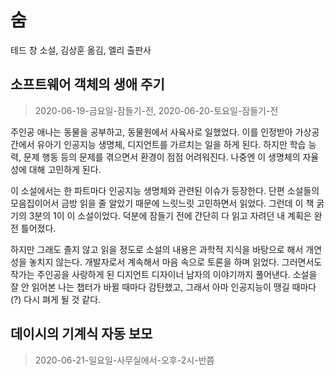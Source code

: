 # 숨

테드 창 소설, 김상훈 옮김, 엘리 출판사

## 소프트웨어 객체의 생애 주기

> 2020-06-19-금요일-잠들기-전, 2020-06-20-토요일-잠들기-전

주인공 애나는 동물을 공부하고, 동물원에서 사육사로 일했었다. 이를 인정받아 가상공간에서 유아기 인공지능 생명체, 디지언트를 가르치는 일을 하게 된다. 하지만 학습 능력, 문제 행동 등의 문제를 겪으면서 환경이 점점 어려워진다. 나중엔 이 생명체의 자율성에 대해 고민하게 된다.

이 소설에서는 한 파트마다 인공지능 생명체와 관련된 이슈가 등장한다. 단편 소설들의 모음집이어서 금방 읽을 줄 알았기 때문에 느릿느릿 고민하면서 읽었다. 그런데 이 책 굵기의 3분의 1이 이 소설이었다. 덕분에 잠들기 전에 간단히 다 읽고 자려던 내 계획은 완전 틀어졌다.

하지만 그래도 졸지 않고 읽을 정도로 소설의 내용은 과학적 지식을 바탕으로 해서 개연성을 놓치지 않는다. 개발자로서 계속해서 마음 속으로 토론을 하며 읽었다. 그러면서도 작가는 주인공을 사랑하게 된 디지언트 디자이너 남자의 이야기까지 풀어낸다. 소설을 잘 안 읽어본 나는 챕터가 바뀔 때마다 감탄했고, 그래서 아마 인공지능이 땡길 때마다(?) 다시 펴게 될 것 같다.

## 데이시의 기계식 자동 보모

> 2020-06-21-일요일-사무실에서-오후-2시-반쯤

